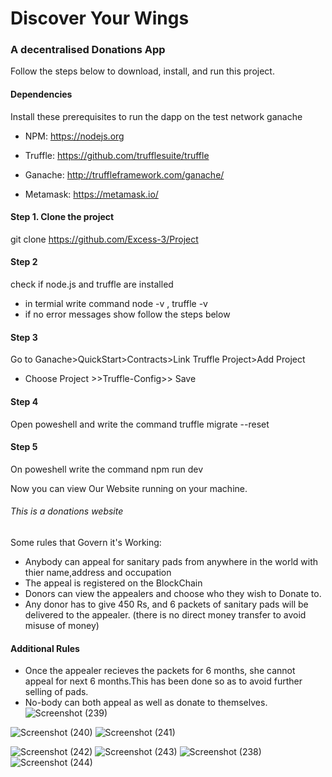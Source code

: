 # Discover Your Wings

### A decentralised Donations App
Follow the steps below to download, install, and run this project.

#### Dependencies
Install these prerequisites to run the dapp on the test network ganache

* NPM: https://nodejs.org

* Truffle: https://github.com/trufflesuite/truffle

* Ganache: http://truffleframework.com/ganache/

* Metamask: https://metamask.io/

#### Step 1. Clone the project
git clone https://github.com/Excess-3/Project

#### Step 2
check if node.js and truffle are installed
* in termial write command      node -v , truffle -v
* if no error messages show follow the steps below

#### Step 3
Go to Ganache>QuickStart>Contracts>Link Truffle Project>Add Project
* Choose Project >>Truffle-Config>> Save
#### Step 4
Open poweshell and write the command truffle migrate --reset

#### Step 5
On poweshell write the command npm run dev

Now you can view Our Website running on your machine.

###### This is a donations website
Some rules that Govern it's Working:
* Anybody can appeal for sanitary pads from anywhere in the world with thier name,address and occupation
* The appeal is registered on the BlockChain
* Donors can view the appealers and choose who they wish to Donate to.
* Any donor has to give 450 Rs, and 6 packets of sanitary pads will be delivered to the appealer. (there is no direct money transfer to avoid misuse of money)
#### Additional Rules
* Once the appealer recieves the packets for 6 months, she cannot appeal for next 6 months.This has been done so as to avoid further selling of pads.
* No-body can both appeal as well as donate to themselves.
![Screenshot (239)](https://user-images.githubusercontent.com/76619050/107145345-d8371000-6966-11eb-8be5-0289a23232a2.png)

![Screenshot (240)](https://user-images.githubusercontent.com/76619050/107145444-79be6180-6967-11eb-845b-a1bc3cd00b82.png)
![Screenshot (241)](https://user-images.githubusercontent.com/76619050/107145451-8478f680-6967-11eb-9dd5-ba15ca8d9164.png)

![Screenshot (242)](https://user-images.githubusercontent.com/76619050/107145454-8773e700-6967-11eb-92f2-6559a142010a.png)
![Screenshot (243)](https://user-images.githubusercontent.com/76619050/107145455-893daa80-6967-11eb-9074-a39fac5f4593.png)
![Screenshot (238)](https://user-images.githubusercontent.com/76619050/107145459-935fa900-6967-11eb-9497-b79aa5cf61b2.png)
![Screenshot (244)](https://user-images.githubusercontent.com/76619050/107145496-ee919b80-6967-11eb-8856-674df78d7a0d.png)

